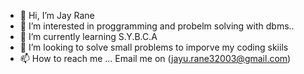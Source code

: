 - 👋 Hi, I’m Jay Rane
- 👀 I’m interested in proggramming and probelm solving with dbms..
- 🌱 I’m currently learning S.Y.B.C.A
- 💞️ I’m looking to solve small problems to imporve my coding skiils
- 📫 How to reach me ... Email me on (jayu.rane32003@gmail.com)

<!---
Jayrane03/Jayrane03 is a ✨ special ✨ repository because its `README.md` (this file) appears on your GitHub profile.
You can click the Preview link to take a look at your changes.
--->
